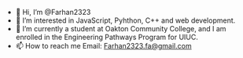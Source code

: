 - 👋 Hi, I’m @Farhan2323
- 👀 I’m interested in JavaScript, Pyhthon, C++ and web development.
- 🌱 I’m currently a student at Oakton Community College, and I am enrolled in the Engineering Pathways Program for UIUC.
- 📫 How to reach me Email: Farhan2323.fa@gmail.com
